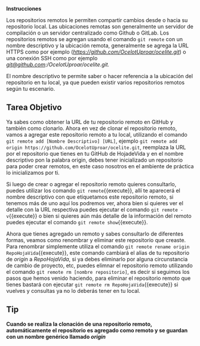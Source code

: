 **Instrucciones**

Los repositorios remotos le permiten compartir cambios desde o hacia su repositorio local. Las ubicaciones remotas son generalmente un servidor de compilación o un servidor centralizado como Github o GitLab. Los repositorios remotos se agregan usando el comando `git remote` con un nombre descriptivo y la ubicación remota, generalmente se agrega la URL HTTPS como por ejemplo (*https://github.com/OcelotUproar/ocelite.git*) o una conexión SSH como por ejemplo *git@github.com:/OcelotUproar/ocelite.git.*

El nombre descriptivo te permite saber o hacer referencia a la ubicación del repositorio en tu local, ya que pueden existir varios repositorios remotos según tu escenario.

## Tarea Objetivo

Ya sabes como obtener la URL de tu repositorio remoto en GitHub y también como clonarlo.
Ahora en vez de clonar el repositorio remoto, vamos a agregar este repositorio remoto a tu local, utilizando el comando `git remote add [Nombre Descriptivo] [URL]`, ejemplo  `git remote add origin https://github.com/OcelotUproar/ocelite.git`, reemplaza la URL por el repositorio que tienes en tu GitHub de HojadeVida y en el nombre descriptivo pon la palabra origin, debes tener inicializado un repositorio para poder crear remotos, en este caso nosotros en el ambiente de práctica lo inicializamos por ti.

Si luego de crear o agregar el repositorio remoto quieres consultarlo, puedes utilizar los comando `git remote`{{execute}}, allí te aparecerá el nombre descriptivo con que etiquetamos este repositorio remoto, si tenemos más de uno aquí los podremos ver, ahora bien si quieres ver el detalle con la URL respectiva puedes ejecutar el comando `git remote -v`{{execute}} o bien si quieres aún más detalle de la información del remoto puedes ejecutar el comando `git remote show`{{execute}}.

Ahora que tienes agregado un remoto y sabes consultarlo de diferentes formas, veamos como renombrar y eliminar este repositorio que creaste.
Para renombrar simplemente utiliza el comando `git remote rename origin RepoHojaVida`{{execute}}, este comando cambiará el alias de tu repositorio de *origin* a *RepoHojaVida*, si ya debes eliminarlo por alguna circunstancia de cambio de proyecto, etc, puedes elimnar el repositorio remoto utilizando el comando `git remote rm [nombre repositorio]`, es decir si seguimos los pasos que hemos venido haciendo, para eliminar el repositorio remoto que tienes bastará con ejecutar `git remote rm RepoHojaVida`{{execute}} si vuelves y consultas ya no lo deberás tener en tu local.

## Tip

**Cuando se realiza la clonación de una repositorio remoto, automáticamente el repositorio es agregado como remoto y se guardan con un nombre genérico llamado *origin***
